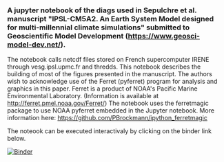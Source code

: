 ### A jupyter notebook of the diags used in Sepulchre et al. manuscript "IPSL-CM5A2. An Earth System Model designed for multi-millennial climate simulations" submitted to Geoscientific Model Development (https://www.geosci-model-dev.net/).
The notebook calls netcdf files stored on French supercomputer IRENE through vesg.ipsl.upmc.fr and thredds. This notebook describes the building of most of the figures presented in the manuscript. The authors wish to acknowledge use of the Ferret (pyferret) program for analysis and graphics in this paper. Ferret is a product of NOAA's Pacific Marine Environmental Laboratory. (Information is available at http://ferret.pmel.noaa.gov/Ferret/) The notebook uses the ferretmagic package to use NOAA pyferret embedded in the Jupyter notebook. More information here: https://github.com/PBrockmann/ipython_ferretmagic

The noteook can be executed interactivaly by clicking on the binder link below.

[![Binder](https://mybinder.org/badge_logo.svg)](https://mybinder.org/v2/gh/psepulchre/binder_IPSL-CM5A2/master?filepath=Sepulchre_et_al_2019_GMD-notebook.ipynb)

